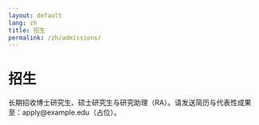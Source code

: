 ```yaml
---
layout: default
lang: zh
title: 招生
permalink: /zh/admissions/
---
```


<div class="container" style="margin:24px 0;">
  <h1>招生</h1>
  <p>长期招收博士研究生、硕士研究生与研究助理（RA）。请发送简历与代表性成果至：apply@example.edu（占位）。</p>
</div> 